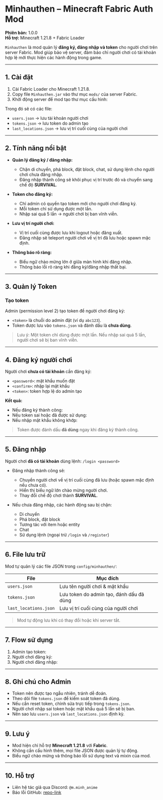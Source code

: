 # Minhauthen – Minecraft Fabric Auth Mod

**Phiên bản:** 1.0.0  
**Hỗ trợ:** Minecraft 1.21.8 + Fabric Loader  

`Minhauthen` là mod quản lý **đăng ký, đăng nhập và token** cho người chơi trên server Fabric. Mod giúp bảo vệ server, đảm bảo chỉ người chơi có tài khoản hợp lệ mới thực hiện các hành động trong game.

---

## 1. Cài đặt

1. Cài Fabric Loader cho Minecraft 1.21.8.  
2. Copy file `Minhauthen.jar` vào thư mục `mods/` của server Fabric.  
3. Khởi động server để mod tạo thư mục cấu hình:


Trong đó sẽ có các file:  
- `users.json` → lưu tài khoản người chơi  
- `tokens.json` → lưu token do admin tạo  
- `last_locations.json` → lưu vị trí cuối cùng của người chơi  

---

## 2. Tính năng nổi bật

- **Quản lý đăng ký / đăng nhập:**  
  - Chặn di chuyển, phá block, đặt block, chat, sử dụng lệnh cho người chơi chưa đăng nhập.  
  - Đăng nhập thành công sẽ khôi phục vị trí trước đó và chuyển sang chế độ **SURVIVAL**.  

- **Token cho đăng ký:**  
  - Chỉ admin có quyền tạo token mới cho người chơi đăng ký.  
  - Mỗi token chỉ sử dụng được một lần.  
  - Nhập sai quá 5 lần → người chơi bị ban vĩnh viễn.  

- **Lưu vị trí người chơi:**  
  - Vị trí cuối cùng được lưu khi logout hoặc đăng xuất.  
  - Đăng nhập sẽ teleport người chơi về vị trí đã lưu hoặc spawn mặc định.  

- **Thông báo rõ ràng:**  
  - Biểu ngữ chào mừng lớn ở giữa màn hình khi đăng nhập.  
  - Thông báo lỗi rõ ràng khi đăng ký/đăng nhập thất bại.  

---

## 3. Quản lý Token

### Tạo token
Admin (permission level 2) tạo token để người chơi đăng ký:


- `<token>` là chuỗi do admin đặt (ví dụ `abc123`).  
- Token được lưu vào `tokens.json` và đánh dấu là **chưa dùng**.  

> Lưu ý: Một token chỉ dùng được một lần. Nếu nhập sai quá 5 lần, người chơi sẽ bị ban vĩnh viễn.

---

## 4. Đăng ký người chơi

Người chơi **chưa có tài khoản** cần đăng ký:


- `<password>`: mật khẩu muốn đặt  
- `<confirm>`: nhập lại mật khẩu  
- `<token>`: token hợp lệ do admin tạo  

**Kết quả:**
- Nếu đăng ký thành công:  
- Nếu token sai hoặc đã được sử dụng:  
- Nếu nhập mật khẩu không khớp:  

> Token được đánh dấu **đã dùng** ngay khi đăng ký thành công.

---

## 5. Đăng nhập

Người chơi **đã có tài khoản** dùng lệnh: `/login <password>`


- Đăng nhập thành công sẽ:
  - Chuyển người chơi về vị trí cuối cùng đã lưu (hoặc spawn mặc định nếu chưa có).  
  - Hiển thị biểu ngữ lớn chào mừng người chơi.  
  - Thay đổi chế độ chơi thành **SURVIVAL**.  

- Nếu chưa đăng nhập, các hành động sau bị chặn:  
  - Di chuyển  
  - Phá block, đặt block  
  - Tương tác với item hoặc entity  
  - Chat  
  - Sử dụng lệnh (ngoại trừ `/login` và `/register`)  

---

## 6. File lưu trữ

Mod tự quản lý các file JSON trong `config/minhauthen/`:

| File                 | Mục đích                                  |
|---------------------|------------------------------------------|
| `users.json`         | Lưu tên người chơi & mật khẩu             |
| `tokens.json`        | Lưu token do admin tạo, đánh dấu đã dùng |
| `last_locations.json`| Lưu vị trí cuối cùng của người chơi       |

> Mod tự động lưu khi có thay đổi hoặc khi server tắt.

---

## 7. Flow sử dụng

1. Admin tạo token:
2. Người chơi đăng ký:
3. Người chơi đăng nhập:

---

## 8. Ghi chú cho Admin

- Token nên được tạo ngẫu nhiên, tránh dễ đoán.  
- Theo dõi file `tokens.json` để kiểm soát token đã dùng.  
- Nếu cần reset token, chỉnh sửa trực tiếp trong `tokens.json`.  
- Người chơi nhập sai token hoặc mật khẩu quá 5 lần sẽ bị ban.  
- Nên sao lưu `users.json` và `last_locations.json` định kỳ.

---

## 9. Lưu ý

- Mod hiện chỉ hỗ trợ **Minecraft 1.21.8** với **Fabric**.  
- Không cần cấu hình thêm, mọi file JSON được quản lý tự động.  
- Biểu ngữ chào mừng và thông báo lỗi sử dụng text và mixin của mod.

---

## 10. Hỗ trợ

- Liên hệ tác giả qua Discord: `@m.minh_anime`  
- Báo lỗi GitHub: [repo-link](https://github.com/MinhAnime/minhauthen-1.21.8)
